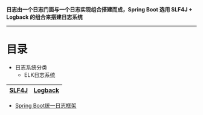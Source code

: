 **日志由一个日志门面与一个日志实现组合搭建而成，Spring Boot 选用 SLF4J + Logback 的组合来搭建日志系统**


****

# 目录
* 日志系统分类
  * ELK日志系统

[SLF4J](https://github.com/stevenli91748/JAVA-Architecture/blob/master/Tools%20and%20Middleware/%E6%97%A5%E5%BF%97%E7%B3%BB%E7%BB%9F/SLF4J%20.md) |[Logback](https://github.com/stevenli91748/JAVA-Architecture/blob/master/Tools%20and%20Middleware/%E6%97%A5%E5%BF%97%E7%B3%BB%E7%BB%9F/Logback.md)|
---|---|

* [Spring Boot统一日志框架](http://c.biancheng.net/spring_boot/slf4j-logback.html)
